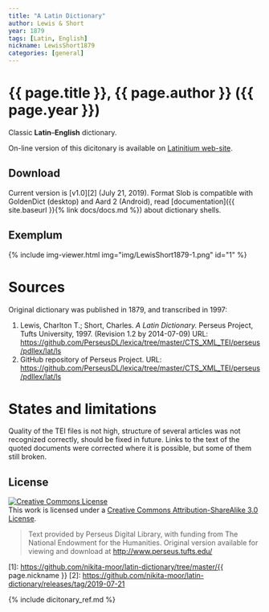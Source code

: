 ```yaml
---
title: "A Latin Dictionary"
author: Lewis & Short
year: 1879
tags: [Latin, English]
nickname: LewisShort1879
categories: [general]
---
```

# {{ page.title }}, {{ page.author }} ({{ page.year }})

Classic **Latin**–**English** dictionary.

On-line version of this dicitonary is available on [Latinitium web-site](https://www.latinitium.com/lewisshort).


## Download

Current version is [v1.0][2] (July 21, 2019). Format Slob is compatible with GoldenDict (desktop) and Aard 2 (Android), read [documentation]({{ site.baseurl }}{% link docs/docs.md %}) about dictionary shells.

## Exemplum

{% include img-viewer.html img="img/LewisShort1879-1.png" id="1" %}


# Sources

Original dictionary was published in 1879, and transcribed in 1997:

1. Lewis, Charlton T.; Short, Charles. _A Latin Dictionary._ Perseus Project, Tufts University, 1997. (Revision 1.2 by 2014-07-09) URL: <https://github.com/PerseusDL/lexica/tree/master/CTS_XML_TEI/perseus/pdllex/lat/ls>
1. GitHub repository of Perseus Project. URL: <https://github.com/PerseusDL/lexica/tree/master/CTS_XML_TEI/perseus/pdllex/lat/ls>


# States and limitations

Quality of the TEI files is not high, structure of several articles was not recognized correctly, should be fixed in future. Links to the text of the quoted documents were corrected where it is possible, but some of them still broken.


## License

<a rel="license" href="http://creativecommons.org/licenses/by-sa/4.0/">
<img alt="Creative Commons License"
     style="border-width:0"
     src="https://i.creativecommons.org/l/by-sa/3.0/88x31.png" />
</a><br />This work is licensed under a <a rel="license" href="http://creativecommons.org/licenses/by-sa/3.0/">Creative Commons Attribution-ShareAlike 3.0 License</a>.

> Text provided by Perseus Digital Library, with funding from The National Endowment for the Humanities. Original version available for viewing and download at <http://www.perseus.tufts.edu/>


[1]: https://github.com/nikita-moor/latin-dictionary/tree/master/{{ page.nickname }}
[2]: https://github.com/nikita-moor/latin-dictionary/releases/tag/2019-07-21

{% include dicitonary_ref.md %}

